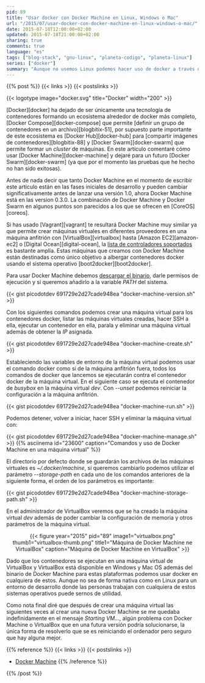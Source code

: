 ```yaml
---
pid: 89
title: "Usar docker con Docker Machine en Linux, Windows o Mac"
url: "/2015/07/usar-docker-con-docker-machine-en-linux-windows-o-mac/"
date: 2015-07-18T12:00:00+02:00
updated: 2015-07-18T21:00:00+02:00
sharing: true
comments: true
language: "es"
tags: ["blog-stack", "gnu-linux", "planeta-codigo", "planeta-linux"]
series: ["docker"]
summary: "Aunque no usemos Linux podemos hacer uso de docker a través de una máquina virtual de VirtualBox y con Docker Machine. Docker Machine permite crear un sistema con la misión de albergar contenedores de docker, puede ser en VirtualBox pero también en Amazon EC2 o Digital Ocean además de otras muchas opciones."
---
```


{{% post %}}
{{< links >}}
{{< postslinks >}}

{{< logotype image="docker.svg" title="Docker" width="200" >}}

[Docker][docker] ha dejado de ser únicamente una tecnología de contenedores formando un ecosistema alrededor de docker más completo, [Docker Compose][docker-compose] que permite [definir un grupo de contenedores en un archivo][blogbitix-51], por supuesto parte importante de este ecosistema es [Docker Hub][docker-hub] para [compartir imágenes de contenedores][blogbitix-88] y [Docker Swarm][docker-swarm] que permite formar un _cluster_ de máquinas. En este artículo comentaré cómo usar [Docker Machine][docker-machine] y dejaré para un futuro [Docker Swarm][docker-swarm] (ya que por el momento las pruebas que he hecho no han sido exitosas).

Antes de nada decir que tanto Docker Machine en el momento de escribir este artículo están en las fases iniciales de desarrollo y pueden cambiar significativamente antes de lanzar una versión 1.0, ahora Docker Machine está en las version 0.3.0. La combinación de Docker Machine y Docker Swarm en algunos puntos son parecidos a los que se ofrecen en [CoreOS][coreos].

Si has usado [Vagrant][vagrant] te resultará Docker Machine muy similar ya que permite crear máquinas virtuales en diferentes proveedores en una máquina anfitrión con [VirtualBox][virtualbox] hasta [Amazon EC2][amazon-ec2] o [Digital Ocean][digital-ocean], la [lista de controladores soportados](https://docs.docker.com/machine/#drivers) es bastante amplia. Estas máquinas que creamos con Docker Machine están destinadas como único objetivo a albergar contenedores docker usando el sistema operativo [boot2docker][boot2docker].

Para usar Docker Machine debemos [descargar el binario](https://github.com/docker/machine/releases), darle permisos de ejecución y si queremos añadirlo a la variable _PATH_ del sistema.

{{< gist picodotdev 691729e2d27cade948ea "docker-machine-version.sh" >}}

Con los siguientes comandos podemos crear una máquina virtual para los contenedores docker, listar las máquinas virtuales creadas, hacer SSH a ella, ejecutar un contenedor en ella, parala y eliminar una máquina virtual además de obtener la _IP_ asignada.

{{< gist picodotdev 691729e2d27cade948ea "docker-machine-create.sh" >}}

Estableciendo las variables de entorno de la máquina virtual podemos usar el comando docker como si de la máquina anfitrión fuera, todos los comandos de docker que lancemos se ejecutarán contra el contenedor docker de la máquina virtual. En el siguiente caso se ejecuta el contenedor de _busybox_ en la máquina virtual _dev_. Con _--unset_ podemos reiniciar la configuración a la máquina anfitrión.

{{< gist picodotdev 691729e2d27cade948ea "docker-machine-run.sh" >}}

Podemos detener, volver a iniciar, hacer SSH y eliminar la máquina virtual con:

{{< gist picodotdev 691729e2d27cade948ea "docker-machine-manage.sh" >}}
{{% asciinema id="23600" caption="Comandos y uso de Docker Machine en una máquina virtual" %}}

El directorio por defecto donde se guardarán los archivos de las máquinas virtuales es _~/.docker/machine_, si queremos cambiarlo podemos utilizar el parámetro _--storage-path_ en cada uno de los comandos anteriores de la siguiente forma, el orden de los parámetros es importante:

{{< gist picodotdev 691729e2d27cade948ea "docker-machine-storage-path.sh" >}}

En el administrador de VirtualBox veremos que se ha creado la máquina virtual _dev_ además de poder cambiar la configuración de memoria y otros parámetros de la máquina virtual.

<div class="media" style="text-align: center;">
    {{< figure year="2015" pid="89"
        image1="virtualbox.png" thumb1="virtualbox-thumb.png" title1="Máquina de Docker Machine ne VirtualBox"
        caption="Máquina de Docker Machine en VirtualBox" >}}
</div>

Dado que los contenedores se ejecutan en una máquina virtual de VirtualBox y VirtualBox está disponible en Windows y Mac OS además del binario de Docker Machine para estas plataformas podemos usar docker en cualquiera de estos. Aunque no sea de forma nativa como en Linux para un entorno de desarrollo donde las personas trabajan con cualquiera de estos sistemas operativos puede sernos de utilidad.

Como nota final diré que después de crear una máquina virtual las siguientes veces al crear una nueva Docker Machine se me quedaba indefinidamente en el mensaje _Starting VM..._, algún problema con Docker Machine o VirtualBox que en una futura versión podría solucionarse, la única forma de resolverlo que se es reiniciando el ordenador pero seguro que hay alguna mejor.

{{% reference %}}
{{< links >}}
{{< postslinks >}}
* [Docker Machine](https://docs.docker.com/machine/)
{{% /reference %}}

{{% /post %}}
